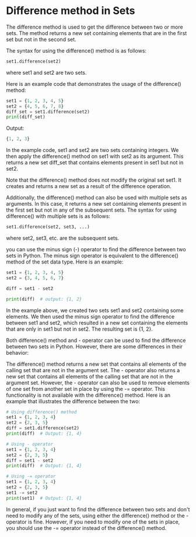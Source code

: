 # Difference method in Sets

The difference method is used to get the difference between two or more sets. The method returns a new set containing elements that are in the first set but not in the second set.

The syntax for using the difference() method is as follows:

```python
set1.difference(set2)
```

where set1 and set2 are two sets.

Here is an example code that demonstrates the usage of the difference() method:

```python
set1 = {1, 2, 3, 4, 5}
set2 = {4, 5, 6, 7, 8}
diff_set = set1.difference(set2)
print(diff_set)
```

Output:

```python
{1, 2, 3}
```

In the example code, set1 and set2 are two sets containing integers. We then apply the difference() method on set1 with set2 as its argument. This returns a new set diff_set that contains elements present in set1 but not in set2.

Note that the difference() method does not modify the original set set1. It creates and returns a new set as a result of the difference operation.

Additionally, the difference() method can also be used with multiple sets as arguments. In this case, it returns a new set containing elements present in the first set but not in any of the subsequent sets. The syntax for using difference() with multiple sets is as follows:

```python
set1.difference(set2, set3, ...)
```

where set2, set3, etc. are the subsequent sets.

you can use the minus sign (-) operator to find the difference between two sets in Python. The minus sign operator is equivalent to the difference() method of the set data type. Here is an example:

```python
set1 = {1, 2, 3, 4, 5}
set2 = {3, 4, 5, 6, 7}

diff = set1 - set2

print(diff)  # output: {1, 2}
```

In the example above, we created two sets set1 and set2 containing some elements. We then used the minus sign operator to find the difference between set1 and set2, which resulted in a new set containing the elements that are only in set1 but not in set2. The resulting set is {1, 2}.

Both difference() method and - operator can be used to find the difference between two sets in Python. However, there are some differences in their behavior:

The difference() method returns a new set that contains all elements of the calling set that are not in the argument set.
The - operator also returns a new set that contains all elements of the calling set that are not in the argument set.
However, the - operator can also be used to remove elements of one set from another set in place by using the -= operator. This functionality is not available with the difference() method.
Here is an example that illustrates the difference between the two:

```python
# Using difference() method
set1 = {1, 2, 3, 4}
set2 = {2, 3, 5}
diff = set1.difference(set2)
print(diff)  # Output: {1, 4}

# Using - operator
set1 = {1, 2, 3, 4}
set2 = {2, 3, 5}
diff = set1 - set2
print(diff)  # Output: {1, 4}

# Using -= operator
set1 = {1, 2, 3, 4}
set2 = {2, 3, 5}
set1 -= set2
print(set1)  # Output: {1, 4}
```

In general, if you just want to find the difference between two sets and don't need to modify any of the sets, using either the difference() method or the - operator is fine. However, if you need to modify one of the sets in place, you should use the -= operator instead of the difference() method.
